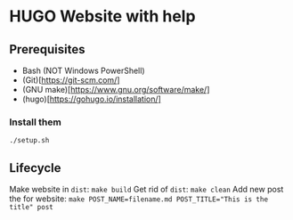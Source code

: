 # HUGO Website with help
## Prerequisites
- Bash (NOT Windows PowerShell)
- (Git)[https://git-scm.com/]
- (GNU make)[https://www.gnu.org/software/make/]
- (hugo)[https://gohugo.io/installation/]
### Install them
```./setup.sh```
## Lifecycle
Make website in ```dist```:
```make build```
Get rid of ```dist```:
```make clean```
Add new post the for website:
```make POST_NAME=filename.md POST_TITLE="This is the title" post```